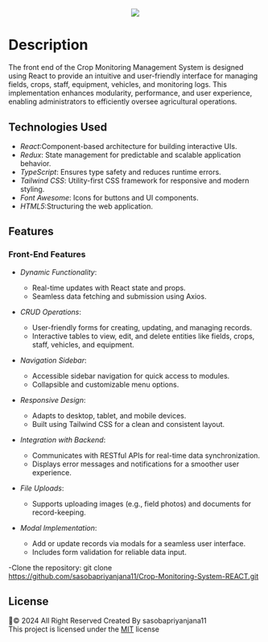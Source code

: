 <h1 align="center">
    <img src="https://readme-typing-svg.herokuapp.com/?font=Righteous&size=35&center=true&vCenter=true&width=1100&height=70&duration=4000&lines=Crop+Monitoring+System+Frontend+React+-+Green+Shadow+(Pvt)+Ltd&color=12b94f" />
</h1>

# Description
The front end of the Crop Monitoring Management System is designed using React to provide an intuitive and user-friendly interface for managing fields, crops, staff, equipment, vehicles, and monitoring logs. This implementation enhances modularity, performance, and user experience, enabling administrators to efficiently oversee agricultural operations.

## Technologies Used

- *React*:Component-based architecture for building interactive UIs.
- *Redux*: State management for predictable and scalable application behavior.
- *TypeScript*: Ensures type safety and reduces runtime errors.
- *Tailwind CSS*: Utility-first CSS framework for responsive and modern styling.
- *Font Awesome*: Icons for buttons and UI components.
- *HTML5*:Structuring the web application.

## Features

### Front-End Features

- *Dynamic Functionality*:
    - Real-time updates with React state and props.
    - Seamless data fetching and submission using Axios.

- *CRUD Operations*:
    - User-friendly forms for creating, updating, and managing records.
    - Interactive tables to view, edit, and delete entities like fields, crops, staff, vehicles, and equipment.

- *Navigation Sidebar*:
    - Accessible sidebar navigation for quick access to  modules.
    - Collapsible and customizable menu options.

- *Responsive Design*:
    - Adapts to desktop, tablet, and mobile devices.
    - Built using Tailwind CSS for a clean and consistent layout.

- *Integration with Backend*:
    - Communicates with RESTful APIs for real-time data synchronization.
    - Displays error messages and notifications for a smoother user experience.

- *File Uploads*:
    - Supports uploading images (e.g., field photos) and documents for record-keeping.

- *Modal Implementation*:
    - Add or update records via modals for a seamless user interface.
    - Includes form validation for reliable data input.



-Clone the repository:
git clone https://github.com/sasobapriyanjana11/Crop-Monitoring-System-REACT.git

## License
🦇© 2024 All Right Reserved Created By sasobapriyanjana11
<br/>
This project is licensed under the [MIT](LICENSE) license

